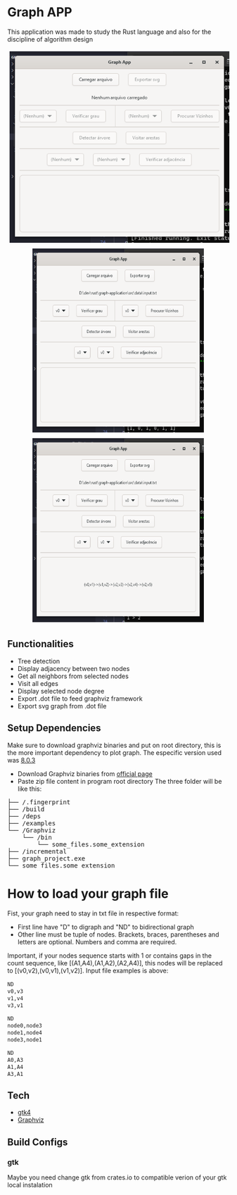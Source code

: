 # Graph APP
This application was made to study the Rust language and also for the discipline of algorithm design

<div align="center">
  <img src="./app_images/not_loaded.png" alt="login" width="500" height="435" style="margin: 5px;">
</div>
<div align="center">
  <img src="./app_images/loaded.png" alt="void home" width="390" height="418" style="margin: 5px;">
  <img src="./app_images/tree.png" alt="home page" width="390" height="418" style="margin: 5px;">
</div>

## Functionalities
- Tree detection
- Display adjacency between two nodes
- Get all neighbors from selected nodes
- Visit all edges
- Display selected node degree
- Export .dot file to feed graphviz framework
- Export svg graph from .dot file

## Setup Dependencies
Make sure to download graphviz binaries and put on root directory, this is the more important dependency to plot graph.
The especific version used was [8.0.3](https://gitlab.com/api/v4/projects/4207231/packages/generic/graphviz-releases/8.0.3/windows_10_msbuild_Release_graphviz-8.0.3-win32.zip)

- Download Graphviz binaries from [official page](https://graphviz.org/download/)
- Paste zip file content in program root directory
The three folder will be like this:
<pre>
├── /.fingerprint
├── /build
├── /deps
├── /examples
└── /Graphviz
    └── /bin
        └── some_files.some_extension
├── /incremental
├── graph_project.exe
└── some_files.some_extension
</pre>

# How to load your graph file
Fist, your graph need to stay in txt file in respective format:
- First line have "D" to digraph and "ND" to bidirectional graph
- Other line must be tuple of nodes. Brackets, braces, parentheses and letters are optional. Numbers and comma are required.

Important, if your nodes sequence starts with 1 or contains gaps in the count sequence, like [(A1,A4),(A1,A2),(A2,A4)], this nodes will be replaced to [(v0,v2),(v0,v1),(v1,v2)]. Input file examples is above:
```
ND
v0,v3
v1,v4
v3,v1
```
```
ND
node0,node3
node1,node4
node3,node1
```
```
ND
A0,A3
A1,A4
A3,A1
```

## Tech
- [gtk4](https://gtk-rs.org/gtk4-rs/stable/latest/book/installation.html)
- [Graphviz](https://graphviz.org/)


## Build Configs
### gtk
Maybe you need change gtk from crates.io to compatible verion of your gtk local instalation
